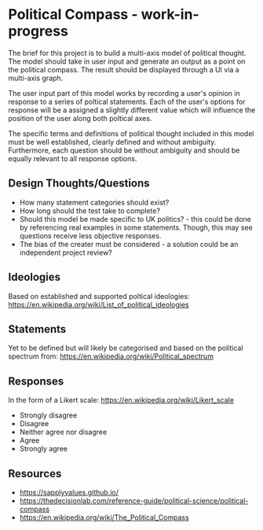 # Political Compass - work-in-progress

The brief for this project is to build a multi-axis model of political thought. The model should take in user input and generate an output as a point on the political compass. The result should be displayed through a UI via a multi-axis graph.

The user input part of this model works by recording a user's opinion in response to a series of poltical statements. Each of the user's options for response will be a assigned a slightly different value which will influence the position of the user along both poltical axes. 

The specific terms and definitions of political thought included in this model must be well established, clearly defined and without ambiguity. Furthermore, each question should be without ambiguity and should be equally relevant to all response options. 

## Design Thoughts/Questions

- How many statement categories should exist?
- How long should the test take to complete?
- Should this model be made specific to UK politics? - this could be done by referencing real examples in some statements. Though, this may see questions receive less objective responses.
- The bias of the creater must be considered - a solution could be an independent project review?

## Ideologies

Based on established and supported poltical ideologies:
https://en.wikipedia.org/wiki/List_of_political_ideologies

## Statements
Yet to be defined but will likely be categorised and based on the political spectrum from:
https://en.wikipedia.org/wiki/Political_spectrum

## Responses

In the form of a Likert scale:
https://en.wikipedia.org/wiki/Likert_scale 

- Strongly disagree
- Disagree
- Neither agree nor disagree
- Agree
- Strongly agree

## Resources

- https://sapplyvalues.github.io/
- https://thedecisionlab.com/reference-guide/political-science/political-compass
- https://en.wikipedia.org/wiki/The_Political_Compass 
